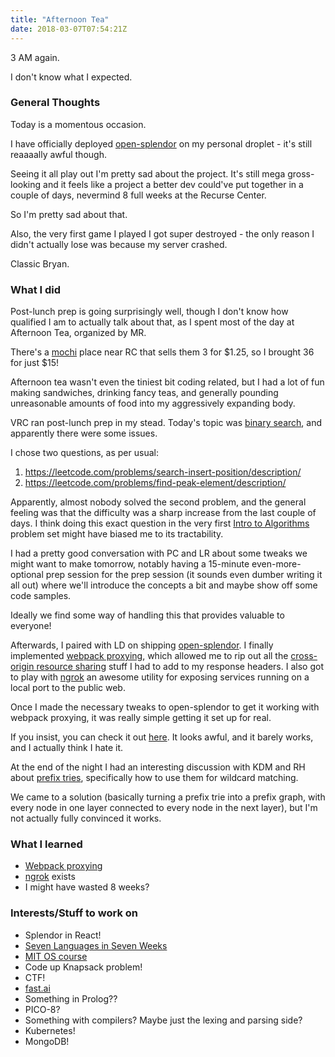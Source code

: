 ```yaml
---
title: "Afternoon Tea"
date: 2018-03-07T07:54:21Z
---
```

3 AM again.

I don't know what I expected.

### General Thoughts
Today is a momentous occasion.

I have officially deployed [open-splendor](https://github.com/farkwun/open-splendor) on my personal droplet - it's still reaaaally awful though.

Seeing it all play out I'm pretty sad about the project. It's still mega gross-looking and it feels like a project a better dev could've put together in a couple of days, nevermind 8 full weeks at the Recurse Center.

So I'm pretty sad about that.

Also, the very first game I played I got super destroyed - the only reason I didn't actually lose was because my server crashed.

Classic Bryan.

### What I did
Post-lunch prep is going surprisingly well, though I don't know how qualified I am to actually talk about that, as I spent most of the day at Afternoon Tea, organized by MR.

There's a [mochi](https://en.wikipedia.org/wiki/Mochi) place near RC that sells them 3 for $1.25, so I brought 36 for just $15!

Afternoon tea wasn't even the tiniest bit coding related, but I had a lot of fun making sandwiches, drinking fancy teas, and generally pounding unreasonable amounts of food into my aggressively expanding body.

VRC ran post-lunch prep in my stead. Today's topic was [binary search](https://en.wikipedia.org/wiki/Binary_search_algorithm), and apparently there were some issues.

I chose two questions, as per usual:

1. https://leetcode.com/problems/search-insert-position/description/
2. https://leetcode.com/problems/find-peak-element/description/

Apparently, almost nobody solved the second problem, and the general feeling was that the difficulty was a sharp increase from the last couple of days. I think doing this exact question in the very first [Intro to Algorithms](https://ocw.mit.edu/courses/electrical-engineering-and-computer-science/6-006-introduction-to-algorithms-fall-2011/assignments/) problem set might have biased me to its tractability.

I had a pretty good conversation with PC and LR about some tweaks we might want to make tomorrow, notably having a 15-minute even-more-optional prep session for the prep session (it sounds even dumber writing it all out) where we'll introduce the concepts a bit and maybe show off some code samples.

Ideally we find some way of handling this that provides valuable to everyone!

Afterwards, I paired with LD on shipping [open-splendor](https://github.com/farkwun/open-splendor). I finally implemented [webpack proxying](https://webpack.js.org/configuration/dev-server/#devserver-proxy), which allowed me to rip out all the [cross-origin resource sharing](https://en.wikipedia.org/wiki/Cross-origin_resource_sharing) stuff I had to add to my response headers. I also got to play with [ngrok](https://ngrok.com/) an awesome utility for exposing services running on a local port to the public web.

Once I made the necessary tweaks to open-splendor to get it working with webpack proxying, it was really simple getting it set up for real.

If you insist, you can check it out [here](https://splendor.bryan-chu.com/). It looks awful, and it barely works, and I actually think I hate it.

At the end of the night I had an interesting discussion with KDM and RH about [prefix tries](https://en.wikipedia.org/wiki/Trie), specifically how to use them for wildcard matching.

We came to a solution (basically turning a prefix trie into a prefix graph, with every node in one layer connected to every node in the next layer), but I'm not actually fully convinced it works.

### What I learned
* [Webpack proxying](https://webpack.js.org/configuration/dev-server/#devserver-proxy)
* [ngrok](https://ngrok.com/) exists
* I might have wasted 8 weeks?

### Interests/Stuff to work on
* Splendor in React!
* [Seven Languages in Seven Weeks](https://geneticmail.com/scott/library/text/seven-languages-in-seven-weeks_p1_0.pdf)
* [MIT OS course](https://ocw.mit.edu/courses/electrical-engineering-and-computer-science/6-828-operating-system-engineering-fall-2012/)
* Code up Knapsack problem!
* CTF!
* [fast.ai](http://www.fast.ai/)
* Something in Prolog??
* PICO-8?
* Something with compilers? Maybe just the lexing and parsing side?
* Kubernetes!
* MongoDB!
